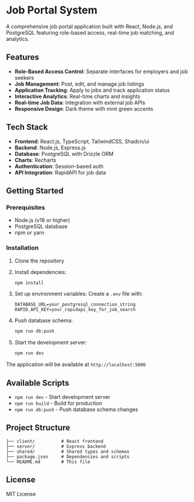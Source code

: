 # Job Portal System

A comprehensive job portal application built with React, Node.js, and PostgreSQL featuring role-based access, real-time job matching, and analytics.

## Features

- **Role-Based Access Control**: Separate interfaces for employers and job seekers
- **Job Management**: Post, edit, and manage job listings
- **Application Tracking**: Apply to jobs and track application status
- **Interactive Analytics**: Real-time charts and insights
- **Real-time Job Data**: Integration with external job APIs
- **Responsive Design**: Dark theme with mint green accents

## Tech Stack

- **Frontend**: React.js, TypeScript, TailwindCSS, Shadcn/ui
- **Backend**: Node.js, Express.js
- **Database**: PostgreSQL with Drizzle ORM
- **Charts**: Recharts
- **Authentication**: Session-based auth
- **API Integration**: RapidAPI for job data

## Getting Started

### Prerequisites

- Node.js (v18 or higher)
- PostgreSQL database
- npm or yarn

### Installation

1. Clone the repository
2. Install dependencies:
   ```bash
   npm install
   ```

3. Set up environment variables:
   Create a `.env` file with:
   ```
   DATABASE_URL=your_postgresql_connection_string
   RAPID_API_KEY=your_rapidapi_key_for_job_search
   ```

4. Push database schema:
   ```bash
   npm run db:push
   ```

5. Start the development server:
   ```bash
   npm run dev
   ```

The application will be available at `http://localhost:5000`

## Available Scripts

- `npm run dev` - Start development server
- `npm run build` - Build for production
- `npm run db:push` - Push database schema changes

## Project Structure

```
├── client/          # React frontend
├── server/          # Express backend
├── shared/          # Shared types and schemas
├── package.json     # Dependencies and scripts
└── README.md        # This file
```

## License

MIT License